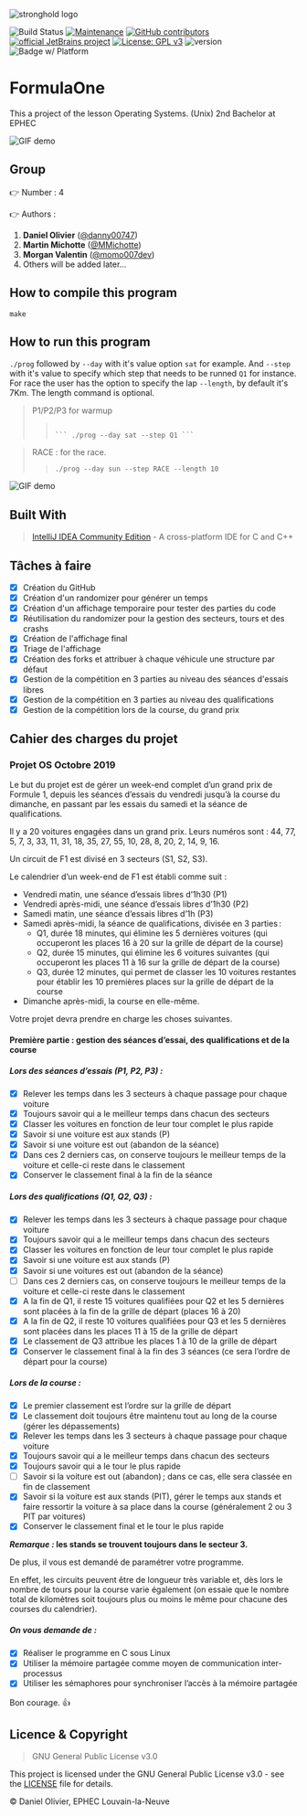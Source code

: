 ![stronghold logo](img/car.jpg)

![Build Status](https://img.shields.io/badge/build-passing%20-green)
[![Maintenance](https://img.shields.io/badge/Maintained%3F-yes-green.svg)](https://GitHub.com/Naereen/StrapDown.js/graphs/commit-activity)
[![GitHub contributors](https://camo.githubusercontent.com/72f84692f9f89555c176bb9e0eca9cf08d97fec9/68747470733a2f2f696d672e736869656c64732e696f2f62616467652f636f6e747269627574696f6e732d77656c636f6d652d6f72616e67652e737667)](https://github.com/danny00747/FormulaOne/settings/collaboration)
[![official JetBrains project](http://jb.gg/badges/official.svg)](https://confluence.jetbrains.com/display/ALL/JetBrains+on+GitHub)
[![License: GPL v3](https://img.shields.io/badge/License-GPLv3-blue.svg)](https://www.gnu.org/licenses/gpl-3.0)
![version](https://img.shields.io/badge/version-2.0-blue)
![Badge w/ Platform](https://img.shields.io/badge/platform-linux--64-lightgrey)


# FormulaOne

This a project of the lesson Operating Systems. (Unix) 2nd Bachelor at EPHEC 

![GIF demo](img/output.gif)

## Group

:point_right: Number : 4

:point_right: Authors :

1. **Daniel Olivier** ([@danny00747](https://github.com/danny00747 "danny00747"))
2. **Martin Michotte** ([@MMichotte](https://github.com/MMichotte "Martin Michotte"))
3. **Morgan Valentin** ([@momo007dev](https://github.com/momo007dev "Morgan Valentin"))
4. Others will be added later... 

## How to compile this program

`make`

## How to run this program

`./prog` followed by `--day` with it's value option `sat` for example. And `--step` 
 with it's value to specify which step that needs to be runned `Q1` for instance. 
 For race the user has the option to specify the lap `--length`, 
 by default it's 7Km. The length command is optional. 

>P1/P2/P3 for warmup
>>
>>``` ./prog --day fri --step P2Q1/Q2/Q3 : for qualifications
>>
>>``` ./prog --day sat --step Q1 ```

>RACE : for the race.
>>
>>``` ./prog --day sun --step RACE --length 10 ```

![GIF demo](img/how-to-run-prog.gif.gif)

## Built With

> [IntelliJ IDEA Community Edition](https://www.jetbrains.com/clion/) - A cross-platform IDE for C and C++

## Tâches à faire

- [x] Création du GitHub
- [x] Création d'un randomizer pour générer un temps
- [x] Création d'un affichage temporaire pour tester des parties du code
- [x] Réutilisation du randomizer pour la gestion des secteurs, tours et des crashs
- [x] Création de l'affichage final
- [x] Triage de l'affichage
- [x] Création des forks et attribuer à chaque véhicule une structure par défaut
- [x] Gestion de la compétition en 3 parties au niveau des séances d'essais libres
- [x] Gestion de la compétition en 3 parties au niveau des qualifications
- [x] Gestion de la compétition lors de la course, du grand prix

## Cahier des charges du projet

### Projet OS Octobre 2019

Le but du projet est de gérer un week-end complet d’un grand prix de Formule 1, depuis les séances d’essais du vendredi jusqu’à la course du dimanche, en passant par les essais du samedi et la séance de qualifications.

Il y a 20 voitures engagées dans un grand prix.
Leurs numéros sont : 44, 77, 5, 7, 3, 33, 11, 31, 18, 35, 27, 55, 10, 28, 8, 20, 2, 14, 9, 16.

Un circuit de F1 est divisé en 3 secteurs (S1, S2, S3).

Le calendrier d’un week-end de F1 est établi comme suit :

- Vendredi matin, une séance d’essais libres d’1h30 (P1)
- Vendredi après-midi, une séance d’essais libres d’1h30 (P2)
- Samedi matin, une séance d’essais libres d’1h (P3)
- Samedi après-midi, la séance de qualifications, divisée en 3 parties :
  - Q1, durée 18 minutes, qui élimine les 5 dernières voitures (qui occuperont les places 16 à 20 sur la grille de départ de la course)
  - Q2, durée 15 minutes, qui élimine les 6 voitures suivantes (qui occuperont les places 11 à 16 sur la grille de départ de la course)
  - Q3, durée 12 minutes, qui permet de classer les 10 voitures restantes pour établir les 10 premières places sur la grille de départ de la course
- Dimanche après-midi, la course en elle-même.

Votre projet devra prendre en charge les choses suivantes.

#### Première partie : gestion des séances d’essai, des qualifications et de la course

##### Lors des séances d’essais (P1, P2, P3) :

- [x] Relever les temps dans les 3 secteurs à chaque passage pour chaque voiture
- [x] Toujours savoir qui a le meilleur temps dans chacun des secteurs
- [x] Classer les voitures en fonction de leur tour complet le plus rapide
- [x] Savoir si une voiture est aux stands (P)
- [x] Savoir si une voiture est out (abandon de la séance)
- [x] Dans ces 2 derniers cas, on conserve toujours le meilleur temps de la voiture et celle-ci reste dans le classement
- [x] Conserver le classement final à la fin de la séance

##### Lors des qualifications (Q1, Q2, Q3) :

- [x] Relever les temps dans les 3 secteurs à chaque passage pour chaque voiture
- [x] Toujours savoir qui a le meilleur temps dans chacun des secteurs
- [x] Classer les voitures en fonction de leur tour complet le plus rapide
- [x] Savoir si une voiture est aux stands (P)
- [x] Savoir si une voitures est out (abandon de la séance)
- [ ] Dans ces 2 derniers cas, on conserve toujours le meilleur temps de la voiture et celle-ci reste dans le classement
- [x] A la fin de Q1, il reste 15 voitures qualifiées pour Q2 et les 5 dernières sont placées à la fin de la grille de départ (places 16 à 20)
- [x] A la fin de Q2, il reste 10 voitures qualifiées pour Q3 et les 5 dernières sont placées dans les places 11 à 15 de la grille de départ
- [x] Le classement de Q3 attribue les places 1 à 10 de la grille de départ
- [x] Conserver le classement final à la fin des 3 séances (ce sera l’ordre de départ pour la course)

##### Lors de la course :

- [x] Le premier classement est l’ordre sur la grille de départ
- [x] Le classement doit toujours être maintenu tout au long de la course (gérer les dépassements)
- [x] Relever les temps dans les 3 secteurs à chaque passage pour chaque voiture
- [x] Toujours savoir qui a le meilleur temps dans chacun des secteurs
- [x] Toujours savoir qui a le tour le plus rapide
- [ ] Savoir si la voiture est out (abandon) ; dans ce cas, elle sera classée en fin de classement
- [x] Savoir si la voiture est aux stands (PIT), gérer le temps aux stands et faire ressortir la voiture à sa place dans la course (généralement 2 ou 3 PIT par voitures)
- [x] Conserver le classement final et le tour le plus rapide

**_Remarque :_ les stands se trouvent toujours dans le secteur 3.**

De plus, il vous est demandé de paramétrer votre programme.

En effet, les circuits peuvent être de longueur très variable et, dès lors le nombre de tours pour la course varie également (on essaie que le nombre total de kilomètres soit toujours plus ou moins le même pour chacune des courses du calendrier).

##### On vous demande de :

- [x] Réaliser le programme en C sous Linux
- [x] Utiliser la mémoire partagée comme moyen de communication inter-processus
- [x] Utiliser les sémaphores pour synchroniser l’accès à la mémoire partagée

Bon courage. :+1:

## Licence & Copyright

> GNU General Public License v3.0

This project is licensed under the GNU General Public License v3.0 - see the [LICENSE](LICENSE) file for details.

© Daniel Olivier, EPHEC Louvain-la-Neuve



